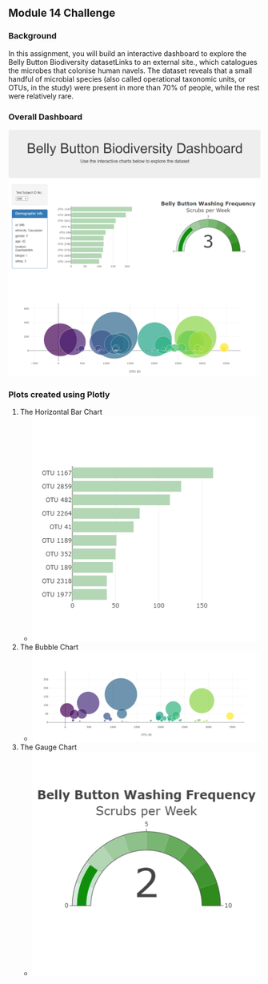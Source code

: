 ## Module 14 Challenge

### Background
In this assignment, you will build an interactive dashboard to explore the Belly Button Biodiversity datasetLinks to an external site., which catalogues the microbes that colonise human navels.
The dataset reveals that a small handful of microbial species (also called operational taxonomic units, or OTUs, in the study) were present in more than 70% of people, while the rest were relatively rare.

### Overall Dashboard
![Alt text](https://github.com/sookie22/belly_button_challenge/blob/acd4cc395b099219c4fa083300ba4f7160ccbaaa/Plots/Overall%20Dashboard.png)

### Plots created using Plotly 
1. The Horizontal Bar Chart
   - ![Alt text](https://github.com/sookie22/belly_button_challenge/blob/acd4cc395b099219c4fa083300ba4f7160ccbaaa/Plots/Horizontal%20Bar%20Chart.png)
2. The Bubble Chart
   - ![Alt text](https://github.com/sookie22/belly_button_challenge/blob/acd4cc395b099219c4fa083300ba4f7160ccbaaa/Plots/Bubble%20Chart.png)
3. The Gauge Chart
   - ![Alt text](https://github.com/sookie22/belly_button_challenge/blob/acd4cc395b099219c4fa083300ba4f7160ccbaaa/Plots/Gauge%20Chart.png)
